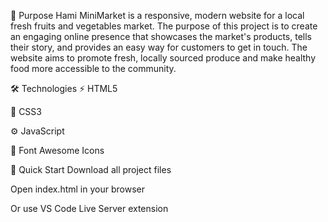🎯 Purpose
 Hami MiniMarket is a responsive, modern website for a local fresh fruits and vegetables market. The purpose of this project is to create an engaging online presence that showcases the market's products, tells their story, and provides an easy way for customers to get in touch. The website aims to promote fresh, locally sourced produce and make healthy food more accessible to the community.

🛠️ Technologies
⚡ HTML5

🎨 CSS3

⚙️ JavaScript

📍 Font Awesome Icons

🚀 Quick Start
Download all project files

Open index.html in your browser

Or use VS Code Live Server extension

